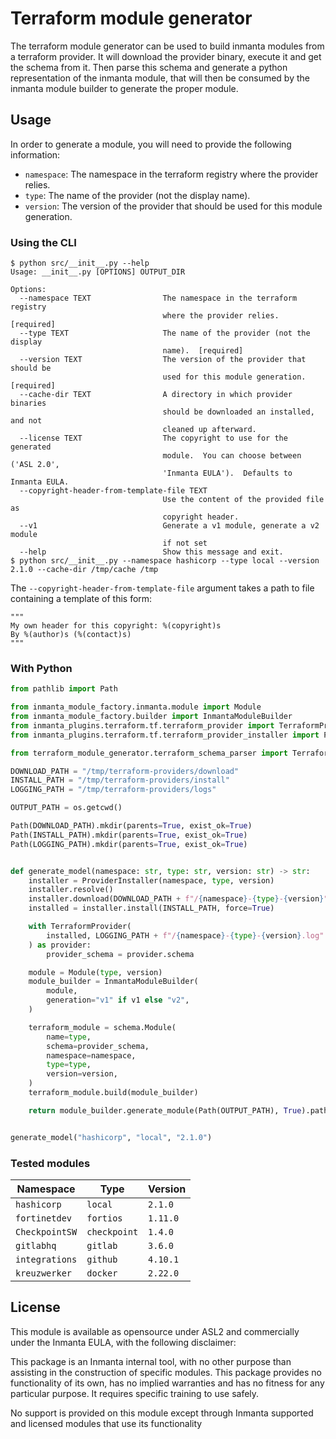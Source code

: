# Terraform module generator

The terraform module generator can be used to build inmanta modules from a terraform provider.  It will download the provider binary, execute it and get the schema from it.  Then parse this schema and generate a python representation of the inmanta module, that will then be consumed by the inmanta module builder to generate the proper module.

## Usage
In order to generate a module, you will need to provide the following information:
 - `namespace`: The namespace in the terraform registry where the provider relies.
 - `type`: The name of the provider (not the display name).
 - `version`: The version of the provider that should be used for this module generation.

### Using the CLI

```console
$ python src/__init__.py --help
Usage: __init__.py [OPTIONS] OUTPUT_DIR

Options:
  --namespace TEXT                The namespace in the terraform registry
                                  where the provider relies.  [required]
  --type TEXT                     The name of the provider (not the display
                                  name).  [required]
  --version TEXT                  The version of the provider that should be
                                  used for this module generation.  [required]
  --cache-dir TEXT                A directory in which provider binaries
                                  should be downloaded an installed, and not
                                  cleaned up afterward.
  --license TEXT                  The copyright to use for the generated
                                  module.  You can choose between ('ASL 2.0',
                                  'Inmanta EULA').  Defaults to Inmanta EULA.
  --copyright-header-from-template-file TEXT
                                  Use the content of the provided file as
                                  copyright header.
  --v1                            Generate a v1 module, generate a v2 module
                                  if not set
  --help                          Show this message and exit.
$ python src/__init__.py --namespace hashicorp --type local --version 2.1.0 --cache-dir /tmp/cache /tmp
```

The `--copyright-header-from-template-file` argument takes a path to file containing a template of this form:
```
"""
My own header for this copyright: %(copyright)s
By %(author)s (%(contact)s)
"""
```

### With Python

```python
from pathlib import Path

from inmanta_module_factory.inmanta.module import Module
from inmanta_module_factory.builder import InmantaModuleBuilder
from inmanta_plugins.terraform.tf.terraform_provider import TerraformProvider
from inmanta_plugins.terraform.tf.terraform_provider_installer import ProviderInstaller

from terraform_module_generator.terraform_schema_parser import TerraformSchemaParser

DOWNLOAD_PATH = "/tmp/terraform-providers/download"
INSTALL_PATH = "/tmp/terraform-providers/install"
LOGGING_PATH = "/tmp/terraform-providers/logs"

OUTPUT_PATH = os.getcwd()

Path(DOWNLOAD_PATH).mkdir(parents=True, exist_ok=True)
Path(INSTALL_PATH).mkdir(parents=True, exist_ok=True)
Path(LOGGING_PATH).mkdir(parents=True, exist_ok=True)


def generate_model(namespace: str, type: str, version: str) -> str:
    installer = ProviderInstaller(namespace, type, version)
    installer.resolve()
    installer.download(DOWNLOAD_PATH + f"/{namespace}-{type}-{version}")
    installed = installer.install(INSTALL_PATH, force=True)

    with TerraformProvider(
        installed, LOGGING_PATH + f"/{namespace}-{type}-{version}.log"
    ) as provider:
        provider_schema = provider.schema

    module = Module(type, version)
    module_builder = InmantaModuleBuilder(
        module,
        generation="v1" if v1 else "v2",
    )

    terraform_module = schema.Module(
        name=type,
        schema=provider_schema,
        namespace=namespace,
        type=type,
        version=version,
    )
    terraform_module.build(module_builder)

    return module_builder.generate_module(Path(OUTPUT_PATH), True).path


generate_model("hashicorp", "local", "2.1.0")
```

### Tested modules
| **Namespace** | **Type** | **Version** |
| --- | --- | --- |
| `hashicorp` | `local` | `2.1.0` |
| `fortinetdev` | `fortios` | `1.11.0` |
| `CheckpointSW` | `checkpoint` | `1.4.0` |
| `gitlabhq` | `gitlab` | `3.6.0` |
| `integrations` | `github` | `4.10.1` |
| `kreuzwerker` | `docker` | `2.22.0` |


## License

This module is available as opensource under ASL2 and commercially under the Inmanta EULA, with the following disclaimer:

This package is an Inmanta internal tool, with no other purpose than assisting in the construction of specific modules.
This package provides no functionality of its own, has no implied warranties and has no fitness for any particular purpose.
It requires specific training to use safely.

No support is provided on this module except through Inmanta supported and licensed modules that use its functionality

